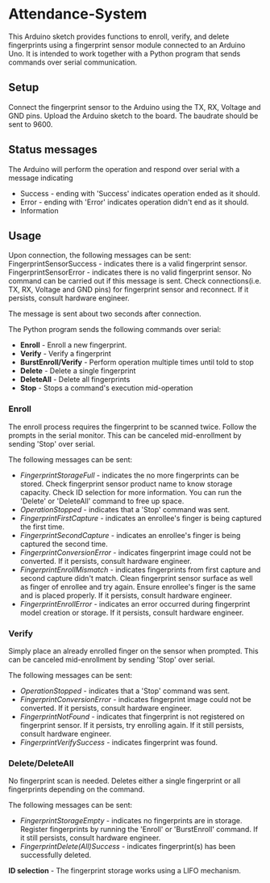 # Attendance-System

This Arduino sketch provides functions to enroll, verify, and delete fingerprints using a fingerprint sensor module connected to an Arduino Uno. It is intended to work together with a Python program that sends commands over serial communication.

## Setup

Connect the fingerprint sensor to the Arduino using the TX, RX, Voltage and GND pins.
Upload the Arduino sketch to the board.
The baudrate should be sent to 9600.

## Status messages

The Arduino will perform the operation and respond over serial with a message indicating

- Success - ending with 'Success' indicates operation ended as it should.
- Error - ending with 'Error' indicates operation didn't end as it should.
- Information

## Usage

Upon connection, the following messages can be sent:
FingerprintSensorSuccess - indicates there is a valid fingerprint sensor.
FingerprintSensorError - indicates there is no valid fingerprint sensor. No command can be carried out if this message is sent. Check connections(i.e. TX, RX, Voltage and GND pins) for fingerprint sensor and reconnect. If it persists, consult hardware engineer.

The message is sent about two seconds after connection.

The Python program sends the following commands over serial:

- **Enroll** - Enroll a new fingerprint.
- **Verify** - Verify a fingerprint
- **BurstEnroll/Verify** - Perform operation multiple times until told to stop
- **Delete** - Delete a single fingerprint
- **DeleteAll** - Delete all fingerprints
- **Stop** - Stops a command's execution mid-operation

### Enroll

The enroll process requires the fingerprint to be scanned twice. Follow the prompts in the serial monitor.
This can be canceled mid-enrollment by sending 'Stop' over serial.

The following messages can be sent:

- _FingerprintStorageFull_ - indicates the no more fingerprints can be stored. Check fingerprint sensor product name to know storage capacity. Check ID selection for more information. You can run the 'Delete' or 'DeleteAll' command to free up space.
- _OperationStopped_ - indicates that a 'Stop' command was sent.
- _FingerprintFirstCapture_ - indicates an enrollee's finger is being captured the first time.
- _FingerprintSecondCapture_ - indicates an enrollee's finger is being captured the second time.
- _FingerprintConversionError_ - indicates fingerprint image could not be converted. If it persists, consult hardware engineer.
- _FingerprintEnrollMismatch_ - indicates fingerprints from first capture and second capture didn't match. Clean fingerprint sensor surface as well as finger of enrollee and try again. Ensure enrollee's finger is the same and is placed properly. If it persists, consult hardware engineer.
- _FingerprintEnrollError_ - indicates an error occurred during fingerprint model creation or storage. If it persists, consult hardware engineer.

### Verify

Simply place an already enrolled finger on the sensor when prompted.
This can be canceled mid-enrollment by sending 'Stop' over serial.

The following messages can be sent:

- _OperationStopped_ - indicates that a 'Stop' command was sent.
- _FingerprintConversionError_ - indicates fingerprint image could not be converted. If it persists, consult hardware engineer.
- _FingerprintNotFound_ - indicates that fingerprint is not registered on fingerprint sensor. If it persists, try enrolling again. If it still persists, consult hardware engineer.
- _FingerprintVerifySuccess_ - indicates fingerprint was found.

### Delete/DeleteAll

No fingerprint scan is needed. Deletes either a single fingerprint or all fingerprints depending on the command.

The following messages can be sent:

- _FingerprintStorageEmpty_ - indicates no fingerprints are in storage. Register fingerprints by running the 'Enroll' or 'BurstEnroll' command. If it still persists, consult hardware engineer.
- _FingerprintDelete(All)Success_ - indicates fingerprint(s) has been successfully deleted.

**ID selection** - The fingerprint storage works using a LIFO mechanism.
